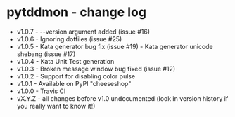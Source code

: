 pytddmon - change log
=====================

* v1.0.7 - --version argument added (issue #16)
* v1.0.6 - Ignoring dotfiles (issue #25)
* v1.0.5 - Kata generator bug fix (issue #19)
         - Kata generator unicode shebang (issue #17)
* v1.0.4 - Kata Unit Test generation
* v1.0.3 - Broken message window bug fixed (issue #12)
* v1.0.2 - Support for disabling color pulse
* v1.0.1 - Available on PyPI "cheeseshop"
* v1.0.0 - Travis CI
* vX.Y.Z - all changes before v1.0 undocumented
         (look in version history if you really want to know it!)
